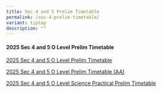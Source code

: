 ```yaml
---
title: Sec 4 and 5 Prelim Timetable
permalink: /sec-4-prelim-timetable/
variant: tiptap
description: ""
---
```

<h4>2025 Sec 4 and 5 O Level Prelim Timetable</h4>
<p><a href="/files/Latest Updates/2025_Sec_4_5_O_Level_Prelim_Timetable.pdf" rel="noopener nofollow" target="_blank">2025 Sec 4 and 5 O Level Prelim Timetable</a>
</p>
<p><a href="/files/Latest Updates/2025_Sec_4_5_O_Level_Prelim_Timetable__AA_.pdf" rel="noopener nofollow" target="_blank">2025 Sec 4 and 5 O Level Prelim Timetable (AA)</a>
</p>
<p><a href="/files/Latest Updates/2025_Sec_4_5_O_level_Sci_Practical_Prelim_Timetable.pdf" rel="noopener nofollow" target="_blank">2025 Sec 4 and 5 O Level Science Practical Prelim Timetable</a>
</p>